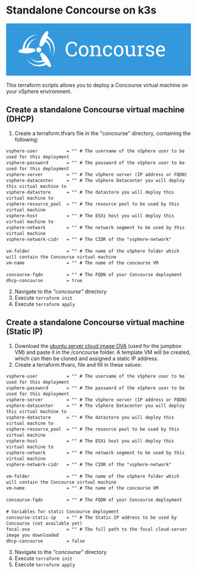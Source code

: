 # Standalone Concourse on k3s
![Alt text](https://github.com/mestredelpino/standalone-vms/blob/main/concourse/concourse.png?raw=true "Concourse")

This terraform scripts allows you to deploy a Concourse virtual machine on your vSphere environment. 



## Create a standalone Concourse virtual machine (DHCP)

1. Create a terraform.tfvars file in the "concourse" directory, containing the following:

```
vsphere-user           = "" # The username of the vSphere user to be used for this deployment
vsphere-password       = "" # The password of the vSphere user to be used for this deployment
vsphere-server         = "" # The vSphere server (IP address or FQDN)
vsphere-datacenter     = "" # The vSphere Datacenter you will deploy this virtual machine to
vsphere-datastore      = "" # The datastore you will deploy this virtual machine to
vsphere-resource_pool  = "" # The resource pool to be used by this virtual machine
vsphere-host           = "" # The ESXi host you will deploy this virtual machine to
vsphere-network        = "" # The network segment to be used by this virtual machine
vsphere-network-cidr   = "" # The CIDR of the "vsphere-network"

vm-folder              = "" # The name of the vSphere folder which will contain the Concourse virtual machine
vm-name                = "" # The name of the concourse VM

concourse-fqdn         = "" # The FQDN of your Concourse deployment
dhcp-concourse         = true
```
2. Navigate to the *"concourse"* directory
3. Execute `terraform init`
4. Execute `terraform apply`

## Create a standalone Concourse virtual machine (Static IP)


1. Download the [ubuntu server cloud image OVA](https://cloud-images.ubuntu.com/focal/current/focal-server-cloudimg-amd64.ova) (used for the jumpbox VM) and paste it in the /concourse folder. A template VM will be created, which can then be cloned and assigned a static IP address.
2. Create a terraform.tfvars, file and fill in these values:

```
vsphere-user           = "" # The username of the vSphere user to be used for this deployment
vsphere-password       = "" # The password of the vSphere user to be used for this deployment
vsphere-server         = "" # The vSphere server (IP address or FQDN)
vsphere-datacenter     = "" # The vSphere Datacenter you will deploy this virtual machine to
vsphere-datastore      = "" # The datastore you will deploy this virtual machine to
vsphere-resource_pool  = "" # The resource pool to be used by this virtual machine
vsphere-host           = "" # The ESXi host you will deploy this virtual machine to
vsphere-network        = "" # The network segment to be used by this virtual machine
vsphere-network-cidr   = "" # The CIDR of the "vsphere-network"

vm-folder              = "" # The name of the vSphere folder which will contain the Concourse virtual machine
vm-name                = "" # The name of the concourse VM

concourse-fqdn         = "" # The FQDN of your Concourse deployment

# Variables for static Concourse deployment 
concourse-static-ip    = "" # The Static IP address to be used by Concourse (not available yet)
focal-ova              = "" # The full path to the focal cloud-server image you downloaded
dhcp-concourse         = false

```
3. Navigate to the *"concourse"* directory
4. Execute `terraform init`
5. Execute `terraform apply`